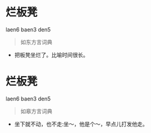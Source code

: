 # 烂板凳
laen6 baen3 den5
> 如东方言词典
- 把板凳坐烂了。比喻时间很长。

# 烂板凳
laen6 baen3 den5
> 如皋方言词典
- 坐下就不动，也不走:坐～，他是个～，早点儿打发他走。
